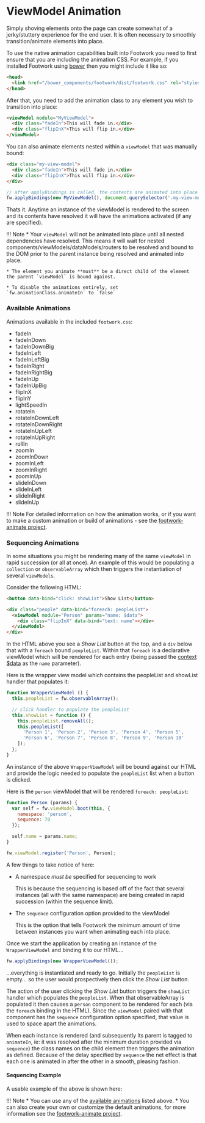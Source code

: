 # ViewModel Animation

Simply shoving elements onto the page can create somewhat of a jerky/stuttery experience for the end user. It is often necessary to smoothly transition/animate elements into place.

To use the native animation capabilities built into Footwork you need to first ensure that you are including the animation CSS. For example, if you installed Footwork using [bower](http://bower.io) then you might include it like so:

```html
<head>
  <link href="/bower_components/footwork/dist/footwork.css" rel="stylesheet">
</head>
```

After that, you need to add the animation class to any element you wish to transition into place:

```html
<viewModel module="MyViewModel">
  <div class="fadeIn">This will fade in.</div>
  <div class="flipInX">This will flip in.</div>
</viewModel>
```

You can also animate elements nested within a `viewModel` that was manually bound:

```html
<div class="my-view-model">
  <div class="fadeIn">This will fade in.</div>
  <div class="flipInX">This will flip in.</div>
</div>
```

```javascript
// after applyBindings is called, the contents are animated into place
fw.applyBindings(new MyViewModel(), document.querySelector('.my-view-model'));
```

Thats it. Anytime an instance of the viewModel is rendered to the screen and its contents have resolved it will have the animations activated (if any are specified).

!!! Note
    * Your `viewModel` will not be animated into place until all nested dependencies have resolved. This means it will wait for nested components/viewModels/dataModels/routers to be resolved and bound to the DOM prior to the parent instance being resolved and animated into place.

    * The element you animate **must** be a direct child of the element the parent `viewModel` is bound against.

    * To disable the animations entirely, set `fw.animationClass.animateIn` to `false`

### Available Animations

Animations available in the included `footwork.css`:

<animation-demo></animation-demo>

  * fadeIn
  * fadeInDown
  * fadeInDownBig
  * fadeInLeft
  * fadeInLeftBig
  * fadeInRight
  * fadeInRightBig
  * fadeInUp
  * fadeInUpBig
  * flipInX
  * flipInY
  * lightSpeedIn
  * rotateIn
  * rotateInDownLeft
  * rotateInDownRight
  * rotateInUpLeft
  * rotateInUpRight
  * rollIn
  * zoomIn
  * zoomInDown
  * zoomInLeft
  * zoomInRight
  * zoomInUp
  * slideInDown
  * slideInLeft
  * slideInRight
  * slideInUp

!!! Note
    For detailed information on how the animation works, or if you want to make a custom animation or build of animations - see the [footwork-animate project](https://github.com/footworkjs/footwork-animate).

### Sequencing Animations

In some situations you might be rendering many of the same `viewModel` in rapid succession (or all at once). An example of this would be populating a `collection` or `observableArray` which then triggers the instantiation of several `viewModels`.

Consider the following HTML:

```html
<button data-bind="click: showList">Show List</button>

<div class="people" data-bind="foreach: peopleList">
  <viewModel module="Person" params="name: $data">
    <div class="flipInX" data-bind="text: name"></div>
  </viewModel>
</div>
```

In the HTML above you see a *Show List* button at the top, and a `div` below that with a `foreach` bound `peopleList`. Within that `foreach` is a declarative viewModel which will be rendered for each entry (being passed the [context $data](binding-context.md) as the `name` parameter).

Here is the wrapper view model which contains the peopleList and showList handler that populates it:

```javascript
function WrapperViewModel () {
  this.peopleList = fw.observableArray();

  // click handler to populate the peopleList
  this.showList = function () {
    this.peopleList.removeAll();
    this.peopleList([
      'Person 1', 'Person 2', 'Person 3', 'Person 4', 'Person 5',
      'Person 6', 'Person 7', 'Person 8', 'Person 9', 'Person 10'
    ]);
  };
}
```

An instance of the above `WrapperViewModel` will be bound against our HTML and provide the logic needed to populate the `peopleList` list when a button is clicked.

Here is the `person` viewModel that will be rendered `foreach: peopleList`:

```javascript
function Person (params) {
  var self = fw.viewModel.boot(this, {
    namespace: 'person',
    sequence: 70
  });

  self.name = params.name;
}

fw.viewModel.register('Person', Person);
```

A few things to take notice of here:

* A namespace *must be* specified for sequencing to work

    This is because the sequencing is based off of the fact that several instances (all with the same namespace) are being created in rapid succession (within the sequence limit).

* The `sequence` configuration option provided to the viewModel

    This is the option that tells Footwork the minimum amount of time between instances you want when animating each into place.

Once we start the application by creating an instance of the `WrapperViewModel` and binding it to our HTML...

```javascript
fw.applyBindings(new WrapperViewModel());
```

...everything is instantiated and ready to go. Initially the `peopleList` is empty... so the user would prospectively then click the *Show List* button.

The action of the user clicking the *Show List* button triggers the `showList` handler which populates the `peopleList`. When that observableArray is populated it then causes a `person` component to be rendered for each (via the `foreach` binding in the HTML). Since the `viewModel` paired with that component has the `sequence` configuration option specified, that value is used to space apart the animations.

When each instance is rendered (and subsequently its parent is tagged to `animateIn`, ie: it was resolved after the minimum duration provided via `sequence`) the class names on the child element then triggers the animation as defined. Because of the delay specified by `sequence` the net effect is that each one is animated in after the other in a smooth, pleasing fashion.

#### Sequencing Example

A usable example of the above is shown here:

<sequence-demo></sequence-demo>

!!! Note
    * You can use any of the [available animations](#available-animations) listed above.
    * You can also create your own or customize the default animations, for more information see the [footwork-animate project](https://github.com/footworkjs/footwork-animate).
